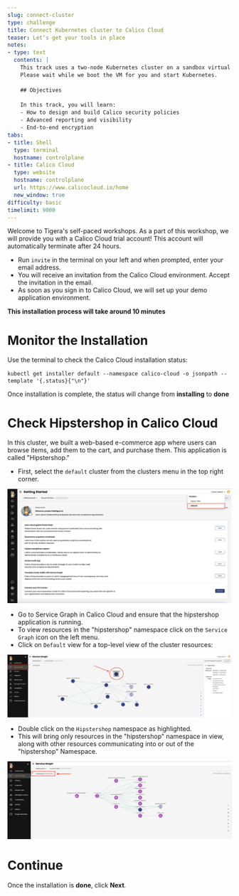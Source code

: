 ```yaml
---
slug: connect-cluster
type: challenge
title: Connect Kubernetes cluster to Calico Cloud
teaser: Let’s get your tools in place
notes:
- type: text
  contents: |
    This track uses a two-node Kubernetes cluster on a sandbox virtual machine.
    Please wait while we boot the VM for you and start Kubernetes.

    ## Objectives

    In this track, you will learn:
    - How to design and build Calico security policies
    - Advanced reporting and visibility
    - End-to-end encryption
tabs:
- title: Shell
  type: terminal
  hostname: controlplane
- title: Calico Cloud
  type: website
  hostname: controlplane
  url: https://www.calicocloud.io/home
  new_window: true
difficulty: basic
timelimit: 9000
---
```

Welcome to Tigera's self-paced workshops. As a part of this workshop, we will provide you with a Calico Cloud trial account! This account will automatically terminate after 24 hours.

- Run `invite` in the terminal on your left and when prompted, enter your email address.
- You will receive an invitation from the Calico Cloud environment. Accept the invitation in the email.
- As soon as you sign in to Calico Cloud, we will set up your demo application environment.

**This installation process will take around 10 minutes**

Monitor the Installation
==============

Use the terminal to check the Calico Cloud installation status:

```
kubectl get installer default --namespace calico-cloud -o jsonpath --template '{.status}{"\n"}'
```

Once installation is complete, the status will change from **installing** to **done**

Check Hipstershop in Calico Cloud
==============
In this cluster, we built a web-based e-commerce app where users can browse items, add them to the cart, and purchase them. This application is called "Hipstershop."

- First, select the `default` cluster from the clusters menu in the top right corner.

![Image Description](../assets/select_cluster.png)

- Go to Service Graph in Calico Cloud and ensure that the hipstershop application is running.
- To view resources in the "hipstershop" namespace click on the `Service Graph` icon on the left menu.
- Click on `Default` view for a top-level view of the cluster resources:

![Image Description](../assets/service-graph-top-level.png)

- Double click on the `Hipstershop` namespace as highlighted.
- This will bring only resources in the "hipstershop" namespace in view, along with other resources communicating into or out of the "hipstershop" Namespace.

![Image Description](../assets/service-graph-hipstershop.png)


Continue
==============
Once the installation is **done**, click **Next**.
